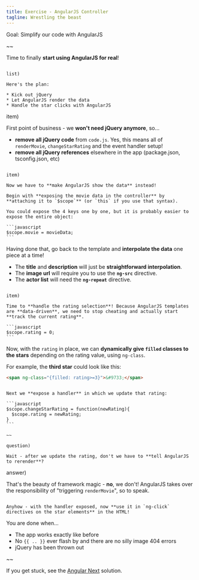 ```yaml
---
title: Exercise - AngularJS Controller
tagline: Wrestling the beast
---
```



<div class="goal"></div>

Goal: Simplify our code with AngularJS


~~

Time to finally **start using AngularJS for real**!

~~~

list)

Here's the plan:

* Kick out jQuery
* Let AngularJS render the data
* Handle the star clicks with AngularJS

~~~

item)

First point of business - we **won't need jQuery anymore**, so...

* **remove all jQuery code** from `code.js`. Yes, this means all of `renderMovie`, `changeStarRating` and the event handler setup!
* **remove all jQuery references** elsewhere in the app (package.json, tsconfig.json, etc)

~~~

item)

Now we have to **make AngularJS show the data** instead!

Begin with **exposing the movie data in the controller** by **attaching it to `$scope`** (or `this` if you use that syntax).

You could expose the 4 keys one by one, but it is probably easier to expose the entire object:

```javascript
$scope.movie = movieData;
```

~~~

Having done that, go back to the template and **interpolate the data** one piece at a time!

* The **title** and **description** will just be **straightforward interpolation**.
* The **image url** will require you to use the **`ng-src`** directive.
* The **actor list** will need the **`ng-repeat`** directive.

~~~

item)

Time to **handle the rating selection**! Because AngularJS templates are **data-driven**, we need to stop cheating and actually start **track the current rating**.

```javascript
$scope.rating = 0;
```

~~~~

Now, with the `rating` in place, we can **dynamically give `filled` classes to the stars** depending on the rating value, using `ng-class`.

For example, the **third star** could look like this:

```html
<span ng-class="{filled: rating>=3}">&#9733;</span>
```

~~~

Next we **expose a handler** in which we update that rating:

```javascript
$scope.changeStarRating = function(newRating){
  $scope.rating = newRating;
}
```

~~

question)

Wait - after we update the rating, don't we have to **tell AngularJS to rerender**?

~~~

answer)

That's the beauty of framework magic - **no**, we don't! AngularJS takes over the responsibility of "triggering `renderMovie`", so to speak.

~~~

Anyhow - with the handler exposed, now **use it in `ng-click` directives on the star elements** in the HTML!

~~~

<div class="checklist"></div>

You are done when...

* The app works exactly like before
* No `{{ .. }}` ever flash by and there are no silly image 404 errors
* jQuery has been thrown out

~~

<div class="solution"></div>

If you get stuck, see the [Angular Next](https://github.com/krawaller/js-app-solutions/tree/master/angular_next) solution.

